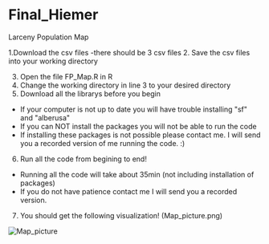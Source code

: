 # Final_Hiemer
Larceny Population Map

1.Download the csv files
  -there should be 3 csv files 
2. Save the csv files into your working directory 

3. Open the file FP_Map.R in R  
4. Change the working directory in line 3 to your desired directory 
5. Download all the librarys before you begin
  - If your computer is not up to date you will have trouble installing "sf" and "alberusa"
  - If you can NOT install the packages you will not be able to run the code
  - If installing these packages is not possible please contact me. 
    I will send you a recorded version of me running the code. :)
6. Run all the code from begining to end!
  - Running all the code will take about 35min (not including installation of packages)
  - If you do not have patience contact me I will send you a recorded version. 
7. You should get the following visualization! (Map_picture.png)

![Map_picture](https://user-images.githubusercontent.com/42781599/118755291-7287d900-b81d-11eb-81aa-eb77fffacfab.png)
